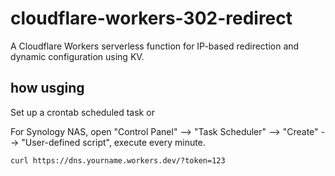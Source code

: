 # cloudflare-workers-302-redirect
A Cloudflare Workers serverless function for IP-based redirection and dynamic configuration using KV.

## how usging
Set up a crontab scheduled task or

For Synology NAS, open "Control Panel" --> "Task Scheduler" --> "Create" --> "User-defined script", execute every minute.
```
curl https://dns.yourname.workers.dev/?token=123
```
